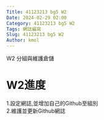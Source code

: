 ```yaml
---
Title: 41123213 bg5 W2
Date: 2024-02-29 02:00
Category: 41123213 bg5 W2
Tags: 網誌編寫
Slug: 41123213 bg5 W2
Author: kmol
---
```


W2 分組與維護倉儲

<!-- PELICAN_END_SUMMARY -->

# W2進度

1.設定網誌,並增加自己的Github至組別<br>
2.維護並更新Github網誌<br>